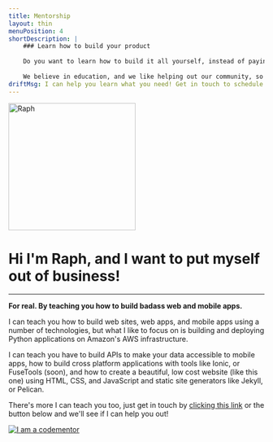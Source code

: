 ```yaml
---
title: Mentorship
layout: thin
menuPosition: 4
shortDescription: |
    ### Learn how to build your product 
    
    Do you want to learn how to build it all yourself, instead of paying someone else to do it? We might be putting ourselves out of business by doing this, but we will gladly teach you how it's done!
    
    We believe in education, and we like helping out our community, so come find Raphaël on [Codementor](https://www.codementor.io/raphaeltm) to learn how it's done.
driftMsg: I can help you learn what you need! Get in touch to schedule a 1-on-1 session through Codementor.
---
```


<div class="text-center">
    <img class="inline-block img-circle" src="{{'/images/raph.jpg'|relative_url}}" style="width: 250px" alt="Raph">
    <h1>Hi I'm Raph, and I want to put myself out of business!</h1>
    <hr>
</div>

**For real. By teaching you how to build badass web and mobile apps.**

I can teach you how to build web sites, web apps, and mobile apps using a number of technologies, but what I like to focus on is building and deploying Python applications on Amazon's AWS infrastructure.

I can teach you have to build APIs to make your data accessible to mobile apps, how to build cross platform applications with tools like Ionic, or FuseTools (soon), and how to create a beautiful, low cost website (like this one) using HTML, CSS, and JavaScript and static site generators like Jekyll, or Pelican.

There's more I can teach you too, just get in touch by <a href="#" class="drift-open-chat" data-msg="What would you like to learn?">clicking this link</a> or the button below and we'll see if I can help you out!

<a href="https://www.codementor.io/raphaeltm?utm_source=github&utm_medium=button&utm_term=raphaeltm&utm_campaign=github"><img src="https://cdn.codementor.io/badges/i_am_a_codementor_dark.svg" alt="I am a codementor" style="max-width:100%"/></a>